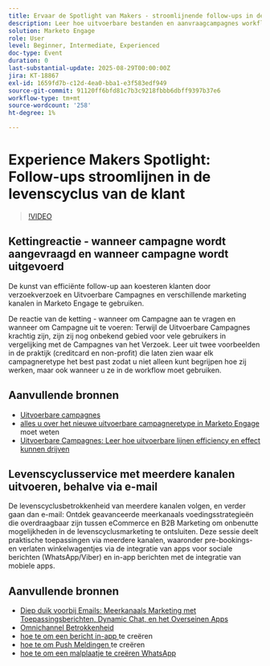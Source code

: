 ```yaml
---
title: Ervaar de Spotlight van Makers - stroomlijnende follow-ups in de levenscyclus van de Klant
description: Leer hoe uitvoerbare bestanden en aanvraagcampagnes workflows stroomlijnen, de gegevensnauwkeurigheid verbeteren en de betrokkenheid met multi-kanaalstrategieën in real time verhogen.
solution: Marketo Engage
role: User
level: Beginner, Intermediate, Experienced
doc-type: Event
duration: 0
last-substantial-update: 2025-08-29T00:00:00Z
jira: KT-18867
exl-id: 1659fd7b-c12d-4ea0-bba1-e3f583edf949
source-git-commit: 91120ff6bfd81c7b3c9218fbbb6dbff9397b37e6
workflow-type: tm+mt
source-wordcount: '258'
ht-degree: 1%

---
```


# Experience Makers Spotlight: Follow-ups stroomlijnen in de levenscyclus van de klant

>[!VIDEO](https://video.tv.adobe.com/v/3471390/?learn=on&enablevpops)

## Kettingreactie - wanneer campagne wordt aangevraagd en wanneer campagne wordt uitgevoerd

De kunst van efficiënte follow-up aan koesteren klanten door verzoekverzoek en Uitvoerbare Campagnes en verschillende marketing kanalen in Marketo Engage te gebruiken.

De reactie van de ketting - wanneer om Campagne aan te vragen en wanneer om Campagne uit te voeren: Terwijl de Uitvoerbare Campagnes krachtig zijn, zijn zij nog onbekend gebied voor vele gebruikers in vergelijking met de Campagnes van het Verzoek. Leer uit twee voorbeelden in de praktijk (creditcard en non-profit) die laten zien waar elk campagneretype het best past zodat u niet alleen kunt begrijpen hoe zij werken, maar ook wanneer u ze in de workflow moet gebruiken.

## Aanvullende bronnen

* [ Uitvoerbare campagnes ](https://experienceleague.adobe.com/nl/docs/marketo/using/product-docs/core-marketo-concepts/smart-campaigns/flow-actions/execute-campaign)
* [ alles u over het nieuwe uitvoerbare campagneretype in Marketo Engage ](https://mugs.marketo.com/events/details/marketo-houston-mug-presents-everything-you-need-to-know-about-the-new-executable-campaign-type-in-marketo/) moet weten
* [ Uitvoerbare Campagnes: Leer hoe uitvoerbare lijnen efficiency en effect kunnen drijven ](https://www.youtube.com/watch?v=QGC4Bhn5BpU)

## Levenscyclusservice met meerdere kanalen uitvoeren, behalve via e-mail

De levenscyclusbetrokkenheid van meerdere kanalen volgen, en verder gaan dan e-mail: Ontdek geavanceerde meerkanaals voedingsstrategieën die overdraagbaar zijn tussen eCommerce en B2B Marketing om onbenutte mogelijkheden in de levenscyclusmarketing te ontsluiten. Deze sessie deelt praktische toepassingen via meerdere kanalen, waaronder pre-bookings- en verlaten winkelwagentjes via de integratie van apps voor sociale berichten (WhatsApp/Viber) en in-app berichten met de integratie van mobiele apps.

## Aanvullende bronnen

* [ Diep duik voorbij Emails: Meerkanaals Marketing met Toepassingsberichten, Dynamic Chat, en het Overseinen Apps ](https://mugs.marketo.com/events/details/marketo-adobe-deep-dive-mug-presents-beyond-emails-multi-channel-marketing-with-app-notifications-dynamic-chat-and-messaging-apps/)
* [ Omnichannel Betrokkenheid ](https://business.adobe.com/sg/products/marketo/omnichannel-engagement.html)
* [ hoe te om een bericht in-app ](https://experienceleague.adobe.com/nl/docs/marketo/using/product-docs/mobile-marketing/in-app-messages/creating-in-app-messages/create-an-in-app-message) te creëren
* [ hoe te om Push Meldingen ](https://experienceleague.adobe.com/nl/docs/marketo/using/product-docs/mobile-marketing/push-notifications/understanding-push-notifications) te creëren
* [ hoe te om een malplaatje te creëren WhatsApp ](https://community.sinch.com/t5/Settings/Create-a-WhatsApp-message-template-new-experience/ta-p/11599)
